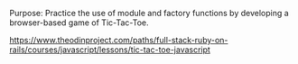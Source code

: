 Purpose: Practice the use of module and factory functions by developing a browser-based game of Tic-Tac-Toe.

https://www.theodinproject.com/paths/full-stack-ruby-on-rails/courses/javascript/lessons/tic-tac-toe-javascript